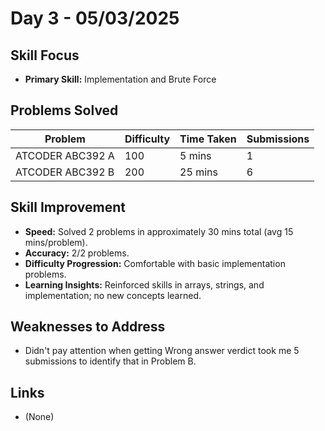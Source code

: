 # Day 3 - 05/03/2025

## Skill Focus
- **Primary Skill:** Implementation and Brute Force

## Problems Solved
| Problem                    | Difficulty | Time Taken | Submissions |
|----------------------------|------------|------------|-------------|
| ATCODER ABC392 A           | 100        | 5 mins     | 1           |
| ATCODER ABC392 B           | 200        | 25 mins    | 6           |

## Skill Improvement
- **Speed:** Solved 2 problems in approximately 30 mins total (avg 15 mins/problem).
- **Accuracy:** 2/2 problems.
- **Difficulty Progression:** Comfortable with basic implementation problems.
- **Learning Insights:** Reinforced skills in arrays, strings, and implementation; no new concepts learned.

## Weaknesses to Address
- Didn't pay attention when getting Wrong answer verdict took me 5 submissions to identify that in Problem B.


## Links
- (None)